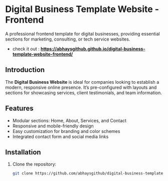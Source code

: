 # Digital Business Template Website - Frontend

A professional frontend template for digital businesses, providing essential sections for marketing, consulting, or tech service websites.
- check it out : **https://abhaysgithub.github.io/digital-business-template-website-frontend/**

## Introduction

The **Digital Business Website** is ideal for companies looking to establish a modern, responsive online presence. It’s pre-configured with layouts and sections for showcasing services, client testimonials, and team information.

## Features

- Modular sections: Home, About, Services, and Contact
- Responsive and mobile-friendly design
- Easy customization for branding and color schemes
- Integrated contact form and social media links

## Installation

1. Clone the repository:
   ```bash
   git clone https://github.com/abhaysgithub/digital-business-template-website-frontend.git
